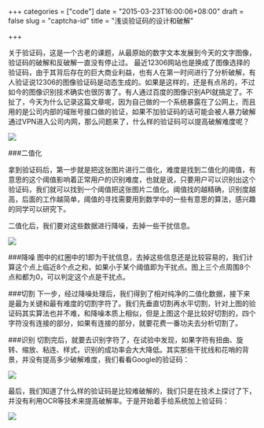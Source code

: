 +++
categories = ["code"]
date = "2015-03-23T16:00:06+08:00"
draft = false
slug = "captcha-id"
title = "浅谈验证码的设计和破解"

+++

关于验证码，这是一个古老的课题，从最原始的数字文本发展到今天的文字图像，验证码的破解和反破解一直没有停止过。
最近12306网站也是换成了图像选择的验证码，由于其背后存在的巨大商业利益，也有人在第一时间进行了分析破解，有人验证说12306的图像验证码是动态生成的。如果是这样的，还是有点吊的，不过如今的图像识别技术确实也很厉害了。有人通过百度的图像识别API就搞定了。不扯了，今天为什么记录这篇文章呢，因为自己做的一个系统暴露在了公网上，而且用的是公司内部的域账号接口做的验证，如果不加验证码的话可能会被人暴力破解通过VPN进入公司内网，那么问题来了，什么样的验证码可以提高破解难度呢？

![](/images/2015/1427097472.png)

###二值化

拿到验证码后，第一步就是把这张图片进行二值化，难度是找到二值化的阈值，有意思的这个阈值影响着正常用户的识别难度，也就是说，只要用户可以识别出这个验证码，我们就可以找到一个阈值把这张图片二值化。阈值找的越精确，识别度越高，后面的工作越简单，阈值的寻找需要用到数学中的一些有意思的算法，感兴趣的同学可以研究下。

二值化后，我们要对这些数据进行降噪，去掉一些干扰信息。

![](/images/2015/1427097546.JPG)

###降噪
图中的红圈中的1即为干扰信息，去掉这些信息还是比较容易的，我们计算这个点上临近8个点之和，如果小于某个阈值即为干扰点。图上三个点周围8个点和都为0，可以判定这个点是干扰点。

###切割
下一步，经过降噪处理后，我们得到了相对纯净的二值化数据，接下来是最为关键和最有难度的切割字符了。我们先垂直切割再水平切割，针对上图的验证码其实算法也并不难，和降噪本质上相似，但是上图这个是比较好切割的，四个字符没有连接的部分，如果有连接的部分，就要花费一番功夫去分析切割了。


###识别
切割完后，就要去识别字符了，在试验中发现，如果字符有扭曲、旋转、缩放、粘连、样式，识别的成功率会大大降低。其实那些干扰线和花哨的背景，并没有提高多少破解难度，我们看看Google的验证码：

![](/images/2015/1427097566.png)

最后，我们知道了什么样的验证码是比较难破解的，我们只是在技术上探讨了下，并没有利用OCR等技术来提高破解率。于是开始着手给系统加上验证码：

![](/images/2015/1427097913.png)

